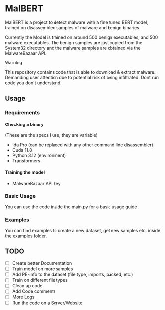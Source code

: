# MalBERT
MalBERT is a project to detect malware with a fine tuned BERT model, trained on disassembled samples of malware and benign binaries.

Currently the Model is trained on around 500 benign executables, and 500 malware executables. The benign samples are just copied from the System32 directory and the malware samples are obtained via the MalwareBazaar API. 

> [!WARNING]  
> This repository contains code that is able to download & extract malware. Demanding user attention due to potential risk of being infiltrated.
> Dont run code you don't understand.
## Usage
### Requirements
#### Checking a binary
(These are the specs I use, they are variable)
- Ida Pro (can be replaced with any other command line disassembler)
- Cuda 11.8
- Python 3.12 (environment)
- Transformers
#### Training the model 
- MalwareBazaar API key
### Basic Usage
You can use the code inside the main.py for a basic usage guide
### Examples
You can find examples to create a new dataset, get new samples etc. inside the examples folder.

## TODO
- [ ] Create better Documentation
- [ ] Train model on more samples
- [ ] Add PE-info to the dataset (file type, imports, packed, etc.)
- [ ] Train on different file types
- [ ] Clean up code
- [ ] Add Code comments
- [ ] More Logs
- [ ] Run the code on a Server/Website
